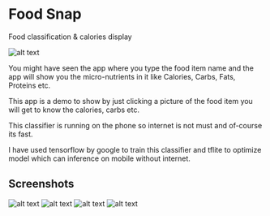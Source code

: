 # Food Snap 
Food classification &amp; calories display

![alt text](https://github.com/RohitTheBoss007/FoodSnapAndroid/blob/master/demo-gif.gif)

You might have seen the app where you type the food item name and the app will show you the micro-nutrients in it like Calories, Carbs, Fats, Proteins etc.

This app is a demo to show by just clicking a picture of the food item you will get to know the calories, carbs etc.

This classifier is running on the phone so internet is not must and of-course its fast.

I have used tensorflow by google to train this classifier and tflite to optimize model which can inference on mobile without internet.


## Screenshots

![alt text](https://github.com/RohitTheBoss007/FoodSnapAndroid/blob/master/app/assets/1-IMG_5054.png)
![alt text](https://github.com/RohitTheBoss007/FoodSnapAndroid/blob/master/app/assets/abc.png)
![alt text](https://github.com/RohitTheBoss007/FoodSnapAndroid/blob/master/app/assets/3-IMG_5052.png)
![alt text](https://github.com/RohitTheBoss007/FoodSnapAndroid/blob/master/app/assets/4-IMG_5053.png)
